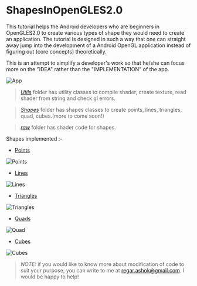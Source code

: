 # ShapesInOpenGLES2.0

This tutorial helps the Android developers who are beginners in OpenGLES2.0 to create various types of shape they would need to create an application. The tutorial is designed in such a way that one can straight away jump into the development of a Android OpenGL application instead of figuring out (core concepts) theoretically.

This is an attempt to simplify a developer's work so that he/she can focus more on the "IDEA" rather than the "IMPLEMENTATION" of the app.  

![App](https://github.com/regar007/ShapesInOpenGLES2.0/blob/master/app/src/main/java/com/regar007/shapesinopengles20/Shapes/Screenshots/app.png)

> [*Utils*](https://github.com/regar007/ShapesInOpenGLES2.0/tree/master/app/src/main/java/com/regar007/shapesinopengles20/Utils) folder has utility classes to compile shader, create texture, read shader from string and check gl errors.

> [*Shapes*](https://github.com/regar007/ShapesInOpenGLES2.0/tree/master/app/src/main/java/com/regar007/shapesinopengles20/Shapes) folder has shapes classes to create points, lines, triangles, quad, cubes.(more to come soon!)

> [*raw*](https://github.com/regar007/ShapesInOpenGLES2.0/tree/master/app/src/main/res/raw) folder has shader code for shapes.

Shapes implemented :-
* [Points](https://github.com/regar007/ShapesInOpenGLES2.0/blob/master/app/src/main/java/com/regar007/shapesinopengles20/Shapes/Points.java)

![Points](https://github.com/regar007/ShapesInOpenGLES2.0/blob/master/app/src/main/java/com/regar007/shapesinopengles20/Shapes/Screenshots/points.png)

* [Lines](https://github.com/regar007/ShapesInOpenGLES2.0/blob/master/app/src/main/java/com/regar007/shapesinopengles20/Shapes/Lines.java)

![Lines](https://github.com/regar007/ShapesInOpenGLES2.0/blob/master/app/src/main/java/com/regar007/shapesinopengles20/Shapes/Screenshots/line.png)

* [Triangles](https://github.com/regar007/ShapesInOpenGLES2.0/blob/master/app/src/main/java/com/regar007/shapesinopengles20/Shapes/Triangles.java)

![Triangles](https://github.com/regar007/ShapesInOpenGLES2.0/blob/master/app/src/main/java/com/regar007/shapesinopengles20/Shapes/Screenshots/triangle.png)

* [Quads](https://github.com/regar007/ShapesInOpenGLES2.0/blob/master/app/src/main/java/com/regar007/shapesinopengles20/Shapes/Quad.java)

![Quad](https://github.com/regar007/ShapesInOpenGLES2.0/blob/master/app/src/main/java/com/regar007/shapesinopengles20/Shapes/Screenshots/quad.png)

* [Cubes](https://github.com/regar007/ShapesInOpenGLES2.0/blob/master/app/src/main/java/com/regar007/shapesinopengles20/Shapes/Cubes.java)

![Cubes](https://github.com/regar007/ShapesInOpenGLES2.0/blob/master/app/src/main/java/com/regar007/shapesinopengles20/Shapes/Screenshots/cube.png)


> *NOTE:* if you would like to know more about modification of code to suit your purpose, you can write to me at [regar.ashok@gmail.com](). I would be happy to help!    